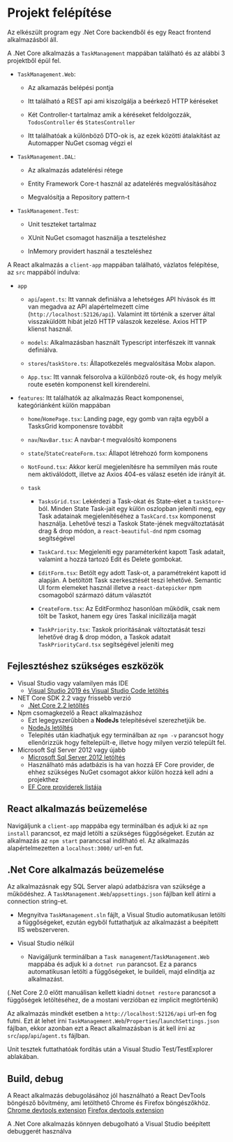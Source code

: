 
  

# Projekt felépítése

Az elkészült program egy .Net Core backendből és egy React frontend alkalmazásból áll.

A .Net Core alkalmazás a `TaskManagement` mappában található és az alábbi 3 projektből épül fel.

-  `TaskManagement.Web`:

	- Az alkamazás belépési pontja

	- Itt található a REST api ami kiszolgálja a beérkező HTTP kéréseket

	- Két Controller-t tartalmaz amik a kéréseket feldolgozzák, `TodosController` és `StatesController`

	- Itt találhatóak a különböző DTO-ok is, az ezek közötti átalakítást az Automapper NuGet csomag végzi el

-  `TaskManagement.DAL`:

	- Az alkalmazás adatelérési rétege

	- Entity Framework Core-t használ az adatelérés megvalósításához

	- Megvalósítja a Repository pattern-t

-  `TaskManagement.Test`:

	- Unit teszteket tartalmaz

	- XUnit NuGet csomagot használja a teszteléshez

	- InMemory providert használ a teszteléshez

  

A React alkalmazás a `client-app` mappában található, vázlatos felépítése, az `src` mappából indulva:

  

-  `app`

	-  `api`/`agent.ts`: Itt vannak definiálva a lehetséges API hívások és itt van megadva az API alapértelmezett címe (`http://localhost:52126/api`). Valamint itt történik a szerver által visszaküldött hibát jelző HTTP válaszok kezelése. Axios HTTP klienst használ.

	-  `models`: Alkalmazásban használt Typescript interfészek itt vannak definiálva.

	-  `stores`/`taskStore.ts`: Állapotkezelés megvalósítása Mobx alapon.

	-  `App.tsx`: Itt vannak felsorolva a különböző route-ok, és hogy melyik route esetén komponenst kell kirenderelni.

-  `features`: Itt találhatók az alkalmazás React komponensei, kategóriánként külön mappában

	-  `home`/`HomePage.tsx`: Landing page, egy gomb van rajta egyből a TasksGrid komponensre továbbít

	-  `nav`/`NavBar.tsx`: A navbar-t megvalósító komponens

	-  `state`/`StateCreateForm.tsx`: Állapot létrehozó form komponens

	-  `NotFound.tsx`: Akkor kerül megjelenítésre ha semmilyen más route nem aktiválódott, illetve az Axios 404-es válasz esetén ide irányít át.

	-  `task`

		-  `TasksGrid.tsx`: Lekérdezi a Task-okat és State-eket a `taskStore`-ból. Minden State Task-jait egy külön oszlopban jeleníti meg, egy Task adatainak megjelenítéséhez a `TaskCard.tsx` komponenst használja. Lehetővé teszi a Taskok State-jének megváltoztatását drag & drop módon, a `react-beautiful-dnd` npm csomag segítségével

		-  `TaskCard.tsx`: Megjeleníti egy paraméterként kapott Task adatait, valamint a hozzá tartozó Edit és Delete gombokat.

		-  `EditForm.tsx`: Betölt egy adott Task-ot, a paramétreként kapott id alapján. A betöltött Task szerkesztését teszi lehetővé. Semantic UI form elemeket használ illetve a `react-datepicker` npm csomagoból származó dátum választót

		-  `CreateForm.tsx`: Az EditFormhoz hasonlóan működik, csak nem tölt be Taskot, hanem egy üres Taskal inicilizálja magát

		-  `TaskPriority.tsx`: Taskok prioritásának változtatását teszi lehetővé drag & drop módon, a Taskok adatait `TaskPriorityCard.tsx` segítségével jeleníti meg

## Fejlesztéshez szükséges eszközök
-  Visual Studio vagy valamilyen más IDE
	- [Visual Studio 2019 és Visual Studio Code letöltés](https://visualstudio.microsoft.com/downloads/)
- NET Core SDK 2.2 vagy frissebb verzió 
	- [.Net Core 2.2 letöltés](https://dotnet.microsoft.com/download/dotnet-core/2.2)
- Npm csomagkezelő a React alkalmazáshoz
	- Ezt legegyszerűbben a **NodeJs** telepítésével szerezhetjük be.
	- [NodeJs letöltés](https://nodejs.org/en/download/)
	- Telepítés után kiadhatjuk egy terminálban az `npm -v` parancsot hogy ellenőrizzük hogy feltelepült-e, illetve hogy milyen verzió települt fel.
- Microsoft Sql Server 2012 vagy újabb
	- [Microsoft Sql Server 2012 letöltés](https://www.microsoft.com/en-us/download/details.aspx?id=29062)
	- Használható más adatbázis is ha van hozzá EF Core provider, de ehhez szükséges NuGet csomagot akkor külön hozzá kell adni a projekthez
	- [EF Core providerek listája](https://docs.microsoft.com/en-us/ef/core/providers/?tabs=dotnet-core-cli)
  

## React alkalmazás beüzemelése

Navigáljunk a `client-app` mappába egy terminálban és adjuk ki az `npm install` parancsot, ez majd letölti a szükséges függőségeket.
Ezután az alkalmazás az `npm start` paranccsal indítható el.
Az alkalmazás alapértelmezetten a `localhost:3000/` url-en fut.

  
  
## .Net Core alkalmazás beüzemelése

  

Az alkalmazásnak egy SQL Server alapú adatbázisra van szüksége a működéshez. A `TaskManagement.Web`/`appsettings.json` fájlban kell átírni a connection string-et.

  

- Megnyitva `TaskManagement.sln` fájlt, a Visual Studio automatikusan letölti a függőségeket, ezután egyből futtathatjuk az alkalmazást a beépített IIS webszerveren.

- Visual Studio nélkül
	- Navigáljunk terminálban a `Task management`/`TaskManagement.Web` mappába és adjuk ki a `dotnet run` parancsot. Ez a parancs automatikusan letölti a függőségeket, le buildeli, majd elindítja az alkalmazást.

(.Net Core 2.0 előtt manuálisan kellett kiadni `dotnet restore` parancsot a függőségek letöltéséhez, de a mostani verzióban ez implicit megtörténik) 

Az alkalmazás mindkét esetben a `http://localhost:52126/api` url-en fog futni.
Ezt át lehet írni `TaskManagement.Web`/`Properties`/`launchSettings.json` fájlban, ekkor azonban ezt a React alkalmazásban is át kell írni az `src`/`app`/`api`/`agent.ts` fájlban.

Unit tesztek futtathatóak fordítás után a Visual Studio Test/TestExplorer ablakában.

## Build, debug

A React alkalmazás debugolásához jól használható a React DevTools böngésző bővítmény, ami letölthető Chrome és Firefox böngészőkhöz.
[Chrome devtools extension](https://chrome.google.com/webstore/detail/react-developer-tools/fmkadmapgofadopljbjfkapdkoienihi)
[Firefox devtools extension](https://addons.mozilla.org/hu/firefox/addon/react-devtools/)

A .Net Core alkalmazás könnyen debugolható a Visual Studio beépített debuggerét használva